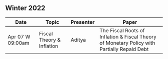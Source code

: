 ## Winter 2022

| Date             | Topic                     | Presenter   | Paper                       |
|------------------|---------------------------|-------------|-----------------------------|
| Apr 07 W 09:00am | Fiscal Theory & Inflation | Aditya      |The Fiscal Roots of Inflation & Fiscal Theory of Monetary Policy with Partially Repaid Debt|


